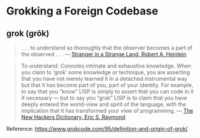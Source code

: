 # Grokking a Foreign Codebase

## grok (grŏk)

> . . . to understand so thoroughly that the observer becomes a part of the observed . . .
― [Stranger in a Strange Land, Robert A. Heinlein](https://www.goodreads.com/book/show/350.Stranger_in_a_Strange_Land)

> To understand. Connotes intimate and exhaustive knowledge. When you claim to ‘grok’ some knowledge or technique, you are asserting that you have not merely learned it in a detached instrumental way but that it has become part of you, part of your identity. For example, to say that you “know” LISP is simply to assert that you can code in it if necessary — but to say you “grok” LISP is to claim that you have deeply entered the world-view and spirit of the language, with the implication that it has transformed your view of programming.
― [The New Hackers Dictionary, Eric S. Raymond](https://www.goodreads.com/book/show/104746.The_New_Hacker_s_Dictionary)

Reference: https://www.grokcode.com/95/definition-and-origin-of-grok/

